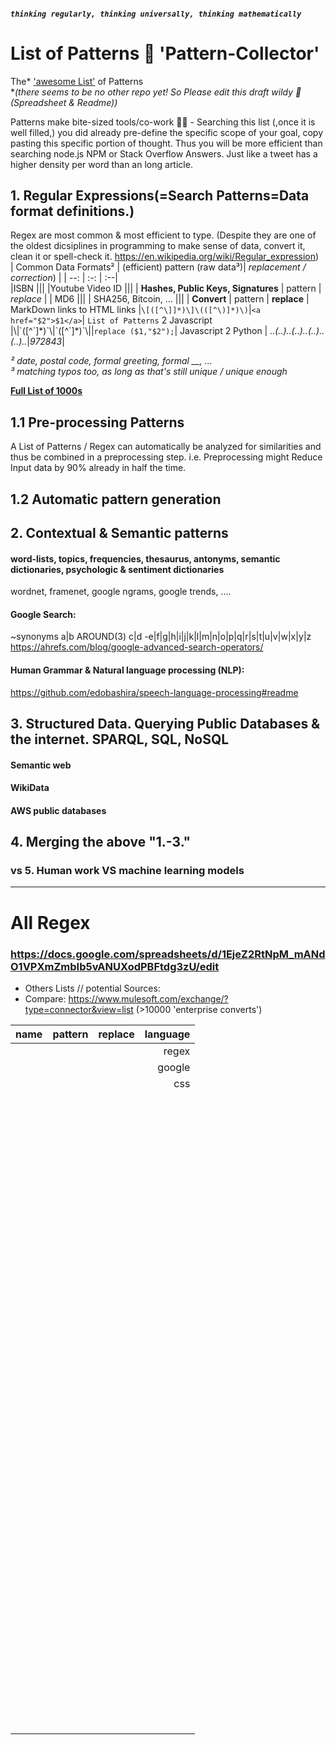 ##### `thinking regularly, thinking universally, thinking mathematically`

# List of Patterns 🎇 'Pattern-Collector'      
The* ['awesome List'](https://github.com/sindresorhus/awesome#contents) of Patterns        
\*_(there seems to be no other repo yet! So Please edit this draft  wildy 🎉 (Spreadsheet & Readme))_ 

Patterns make bite-sized tools/co-work 🍿🍒 - Searching this list (,once it is well filled,) you did already pre-define the specific scope of your goal, copy pasting this specific portion of thought. Thus you will be more efficient than searching node.js NPM or Stack Overflow Answers. Just like a tweet has a higher density per word than an long article.

## 1. **Reg**ular **Ex**pressions(=Search Patterns=Data format definitions.) 
Regex are most common & most efficient to type. (Despite they are one of the oldest dicsiplines in programming to make sense of data, convert it, clean it or spell-check it. 
https://en.wikipedia.org/wiki/Regular_expression)   
| Common Data Formats² | (efficient) pattern (raw data³)| *replacement / correction*) |
| --: | :-: | :--|  
|ISBN |||
|Youtube Video ID |||
| **Hashes, Public Keys, Signatures** | pattern | *replace* |
| MD6 |||
| SHA256, Bitcoin, ... |||
| **Convert** | pattern | **replace** |
MarkDown links to HTML links |`\[([^\]]*)\]\(([^\)]*)\)`|`<a href="$2">$1</a>`|
`List of Patterns` 2 Javascript |\\\|\`([^\`]\*)\`\\\|\`([^\`]\*)\`\\\||`replace ($1,"$2");`|
Javascript 2 Python | _..(..)..(..)..(..)..(..).._|_$9$7$2$8$4$3_|

*² date, postal code, formal greeting, formal __, ...* <br> _³ matching typos too, as long as that's still unique / unique enough_

[**Full List of 1000s**](https://github.com/code4charity/The-Regex-Collector--Queries--Patterns/blob/main/README.md#all-regex)

## 1.1 Pre-processing Patterns 
A List of Patterns / Regex can automatically be analyzed for similarities and thus be combined in a preprocessing step. i.e. Preprocessing might Reduce Input data by 90% already in half the time. 

## 1.2 Automatic pattern generation

## 2. Contextual & Semantic patterns 
#### word-lists, topics, frequencies, thesaurus, antonyms,  semantic dictionaries, psychologic & sentiment dictionaries
wordnet, framenet, google ngrams, google trends, ....
#### Google Search: 
~synonyms a|b AROUND(3) c|d  -e|f|g|h|i|j|k|l|m|n|o|p|q|r|s|t|u|v|w|x|y|z    
https://ahrefs.com/blog/google-advanced-search-operators/
#### Human Grammar & Natural language processing (NLP):  
https://github.com/edobashira/speech-language-processing#readme

## 3. Structured Data. Querying Public Databases & the internet. SPARQL, SQL, NoSQL
#### Semantic web
#### WikiData
#### AWS public databases

## 4. Merging the above "1.-3."
### vs 5. Human work VS machine learning models

----

# All Regex  
### https://docs.google.com/spreadsheets/d/1EjeZ2RtNpM_mANdO1VPXmZmbIb5vANUXodPBFtdg3zU/edit
- Others Lists  // potential Sources: 
- Compare:  https://www.mulesoft.com/exchange/?type=connector&view=list   (>10000 'enterprise converts')

| name | pattern | replace | language |
| --: | :-: | :--|  --: |
| | | | regex |
| | | | google | 
| | | | css |
| | | |
| | | |
| | | |
| | | |
| | | |
| | | |
| | | |
| | | |
| | | |
| | | |
| | | |
| | | |
| | | |
| | | |
| | | |
| | | |
| | | |
| | | |
| | | |
| | | |
| | | |
| | | |
| | | |
| | | |
| | | |
| | | |
| | | |
| | | |
| | | |
| | | |
| | | |
| | | |
| | | |
| | | |
| | | |
| | | |
| | | |
| | | |
| | | |
| | | |
| | | |
| | | |
| | | |
| | | |
| | | |
| | | |
| | | |
| | | |
| | | |
| | | |
| | | |
| | | |
| | | |
| | | |
| | | |
| | | |
| | | |
| | | |
| | | |
| | | |
| | | |
| | | |
| | | |
| | | |
| | | |
| | | |
| | | |
| | | |
| | | |
| | | |
| | | |
| | | |
| | | |
| | | |
| | | |
| | | |
| | | |
| | | |
| | | |
| | | |
| | | |
| | | |
| | | |
| | | |
| | | |
| | | |
| | | |
| | | |
| | | |
| | | |
| | | |
| | | |
| | | |
| | | |
| | | |
| | | |
| | | |
| | | |
| | | |
| | | |
| | | |
| | | |
| | | |
| | | |
| | | |
| | | |
| | | |
| | | |
| | | |
| | | |
| | | |
| | | |
| | | |
| | | |
| | | |
| | | |
| | | |
| | | |
| | | |
| | | |
| | | |
| | | |
| | | |
| | | |
| | | |
| | | |
| | | |
| | | |
| | | |
| | | |
| | | |
| | | |
| | | |
| | | |
| | | |
| | | |
| | | |
| | | |
| | | |
| | | |
| | | |
| | | |
| | | |
| | | |
| | | |
| | | |
| | | |
| | | |
| | | |
| | | |
| | | |
| | | |
| | | |
| | | |
| | | |
| | | |
| | | |
| | | |
| | | |
| | | |
| | | |
| | | |
| | | |
| | | |
| | | |
| | | |
| | | |
| | | |
| | | |
| | | |
| | | |



